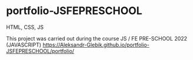 # portfolio-JSFEPRESCHOOL
HTML, CSS, JS

This project was carried out during the course JS / FE PRE-SCHOOL 2022 (JAVASCRIPT) https://Aleksandr-Glebik.github.io/portfolio-JSFEPRESCHOOL/portfolio/
